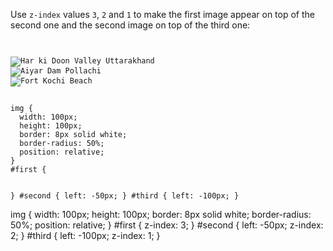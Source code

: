 Use `z-index` values `3`, `2`
and
`1` to make the first image
appear on top of the second one
and
the second image on top of the third one:

<Editor lang="css" type="exercise">
<code>
<panel lang="html">
<img id="first" src="har-ki-doon-valley-uttarakhand-square.jpg" alt="Har ki Doon Valley Uttarakhand"/>
<img id="second" src="aiyar-dam-pollachi.jpg" alt="Aiyar Dam Pollachi"/>
<img id="third" src="fort-kochi-beach-square.jpg" alt="Fort Kochi Beach"/>
</panel>
<panel lang="css">
img {
  width: 100px;
  height: 100px;
  border: 8px solid white;
  border-radius: 50%;
  position: relative;
}
#first {

}
#second {
  left: -50px;
}
#third {
  left: -100px;
}
</panel>
</code>

<solution>
img {
  width: 100px;
  height: 100px;
  border: 8px solid white;
  border-radius: 50%;
  position: relative;
}
#first {
  z-index: 3;
}
#second {
  left: -50px;
  z-index: 2;
}
#third {
  left: -100px;
  z-index: 1;
}
</solution>
</Editor>